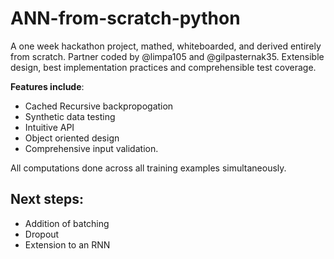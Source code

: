 # ANN-from-scratch-python

A one week hackathon project, mathed, whiteboarded, and derived entirely from scratch. Partner coded by @limpa105 and @gilpasternak35. Extensible design, best implementation practices and comprehensible test coverage. 

**Features include**: 
* Cached Recursive backpropogation
* Synthetic data testing
* Intuitive API
* Object oriented design
* Comprehensive input validation. 

All computations done across all training examples simultaneously. 

## Next steps:
* Addition of batching
* Dropout 
* Extension to an RNN 
